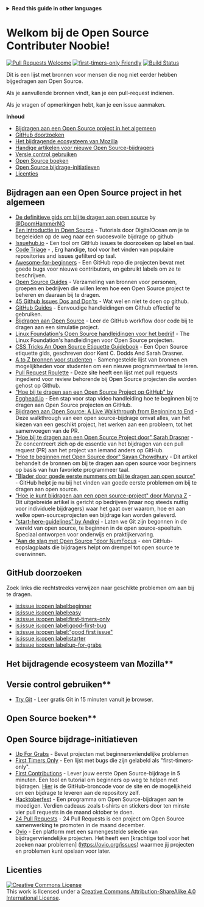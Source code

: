 <!-- Do not translate this -->
<details>
<summary>
<strong> Read this guide in other languages </strong>
</summary>
    <ul>
        <li><a href="./README.md"> English </a></li>
        <li><a href="./README-MR.md"> मराठी </a></li>
        <li><a href="./README-BN.md"> বাংলা </a></li>
        <li><a href="./README-CN.md"> 中文 </a></li>
        <li><a href="./README-RU.md"> русский </a></li>
        <li><a href="./README-RO.md"> Românesc </a></li>
        <li><a href="./README-IT.md"> Italiano </a></li>
        <li><a href="./README-ES.md"> Español </a></li>
        <li><a href="./README-pt-BR.md"> Português (BR) </a></li>
        <li><a href="./README-DE.md"> Deutsch </a></li>
        <li><a href="./README-GR.md"> Ελληνικά </a></li>
        <li><a href="./README-FR.md"> Français </a></li>
        <li><a href="./README-KO.md"> 한국어 </a></li>
        <li><a href="./README-JA.md"> 日本語 </a></li>
    </ul>
</details>
<!-- Do not translate this -->

# Welkom bij de Open Source Contributer Noobie!

[![Pull Requests Welcome](https://img.shields.io/badge/PRs-welcome-brightgreen.svg?style=flat)](http://makeapullrequest.com)
[![first-timers-only Friendly](https://img.shields.io/badge/first--timers--only-friendly-blue.svg)](http://www.firsttimersonly.com/)
[![Build Status](https://travis-ci.org/freeCodeCamp/how-to-contribute-to-open-source.svg?branch=master)](https://travis-ci.org/freeCodeCamp/how-to-contribute-to-open-source)

Dit is een lijst met bronnen voor mensen die nog niet eerder hebben bijgedragen aan Open Source.

Als je aanvullende bronnen vindt, kan je een pull-request indienen.

Als je vragen of opmerkingen hebt, kan je een issue aanmaken.

**Inhoud**

- [Bijdragen aan een Open Source project in het algemeen](#contributing-to-open-source-in-general)
- [GitHub doorzoeken](#direct-github-searches)
- [Het bijdragende ecosysteem van Mozilla](#mozillas-contributor-ecosystem)
- [Handige artikelen voor nieuwe Open Source-bijdragers](#useful-articles-for-new-open-source-contributors)
- [Versie control gebruiken](#using-version-control)
- [Open Source boeken](#open-source-books)
- [Open Source bijdrage-initiatieven](#open-source-contribution-initiatives)
- [Licenties](#license)

## Bijdragen aan een Open Source project in het algemeen
- [De definitieve gids om bij te dragen aan open source](https://www.freecodecamp.org/news/the-definitive-guide-to-contributing-to-open-source-900d5f9f2282/) by [@DoomHammerNG](https://twitter.com/DoomHammerNG)
- [Een introductie in Open Source](https://www.digitalocean.com/community/tutorial_series/an-introduction-to-open-source) - Tutorials door DigitalOcean om je te begeleiden op de weg naar een succesvolle bijdrage op github
- [Issuehub.io](http://issuehub.io/) - Een tool om GitHub issues te doorzoeken op label en taal.
- [Code Triage](https://www.codetriage.com/) - , Erg handige, tool voor het vinden van populaire repositories and issues gefilterd op taal.
- [Awesome-for-beginners](https://github.com/MunGell/awesome-for-beginners) - Een  GitHub repo die projecten bevat met goede bugs voor nieuwe contributors, en gebruikt labels om ze te beschrijven.
- [Open Source Guides](https://opensource.guide/) - Verzameling van bronnen voor personen, groepen en bedrijven die willen leren hoe een Open Source project te beheren en daaraan bij te dragen.
- [45 Github Issues Dos and Don’ts](https://hackernoon.com/45-github-issues-dos-and-donts-dfec9ab4b612) - Wat wel en niet te doen op github.
- [GitHub Guides](https://guides.github.com/) - Eenvoudige handleidingen om Github effectief te gebruiken.
- [Bijdragen aan Open Source](https://github.com/danthareja/contribute-to-open-source) - Leer de GitHub workflow door code bij te dragen aan een simulatie project.
- [Linux Foundation's Open Source handleidingen voor het bedrijf](https://www.linuxfoundation.org/resources/open-source-guides/) - The Linux Foundation's handleidingen voor Open Source projecten.
- [CSS Tricks An Open Source Etiquette Guidebook](https://css-tricks.com/open-source-etiquette-guidebook/) - Een Open Source etiquette gids, geschreven door Kent C. Dodds And Sarah Drasner.
- [A to Z bronnen voor studenten](https://github.com/dipakkr/A-to-Z-Resources-for-Students) - Samengestelde lijst van bronnen en mogelijkheden voor studenten om een nieuwe programmeertaal te leren.
- [Pull Request Roulette](http://www.pullrequestroulette.com/) - Deze site heeft een lijst met pull requests ingediend voor review behorende bij Open Source projecten die worden gehost op Github.
- ["Hoe bij te dragen aan een Open Source Project op GitHub" by Egghead.io](https://egghead.io/courses/how-to-contribute-to-an-open-source-project-on-github) -  Een stap voor stap video handleiding hoe te beginnen bij te dragen aan Open Source projecten on GitHub.
- [Bijdragen aan Open Source: A Live Walkthrough from Beginning to End](https://medium.com/@kevinjin/contributing-to-open-source-walkthrough-part-0-b3dc43e6b720) - Deze walkthrough van een open source-bijdrage omvat alles, van het kiezen van een geschikt project, het werken aan een probleem, tot het samenvoegen van de PR.
- ["Hoe bij te dragen aan een Open Source Project door" Sarah Drasner](https://css-tricks.com/how-to-contribute-to-an-open-source-project/) - Ze concentreert zich op de essentie van het bijdragen van een pull request (PR) aan het project van iemand anders op GitHub.
- ["Hoe te beginnen met Open Source door" Sayan Chowdhury](https://www.hackerearth.com:443/getstarted-opensource/) - Dit artikel behandelt de bronnen om bij te dragen aan open source voor beginners op basis van hun favoriete programmeer taal.
- ["Blader door goede eerste nummers om bij te dragen aan open source"](https://github.blog/2020-01-22-browse-good-first-issues-to-start-contributing-to-open-source/) - GitHub helpt je nu bij het vinden van goede eerste problemen om bij te dragen aan open source.
- ["Hoe je kunt bijdragen aan een open source-project" door Maryna Z](https://rubygarage.org/blog/how-contribute-to-open-source-projects) - Dit uitgebreide artikel is gericht op bedrijven (maar nog steeds nuttig voor individuele bijdragers) waar het gaat over waarom, hoe en aan welke open-sourceprojecten een bijdrage kan worden geleverd.
- ["start-here-guidelines" by Andrei](https://github.com/zero-to-mastery/start-here-guidelines) - Laten we Git zijn begonnen in de wereld van open source, te beginnen in de open source-speeltuin. Speciaal ontworpen voor onderwijs en praktijkervaring.
- ["Aan de slag met Open Source "door NumFocus](https://github.com/numfocus/getting-started-with-open-source) - een GitHub-eopslagplaats die bijdragers helpt om drempel tot open source te overwinnen.

## GitHub doorzoeken

Zoek links die rechtstreeks verwijzen naar geschikte problemen om aan bij te dragen.

- [is:issue is:open label:beginner](https://github.com/search?utf8=%E2%9C%93&q=is%3Aissue+is%3Aopen+label%3Abeginner)
- [is:issue is:open label:easy](https://github.com/search?utf8=%E2%9C%93&q=is%3Aissue+is%3Aopen+label%3Aeasy)
- [is:issue is:open label:first-timers-only](https://github.com/search?utf8=%E2%9C%93&q=is%3Aissue+is%3Aopen+label%3Afirst-timers-only)
- [is:issue is:open label:good-first-bug](https://github.com/search?utf8=%E2%9C%93&q=is%3Aissue+is%3Aopen+label%3Agood-first-bug)
- [is:issue is:open label:"good first issue"](https://github.com/search?utf8=%E2%9C%93&q=is%3Aissue+is%3Aopen+label%3A"good+first+issue")
- [is:issue is:open label:starter](https://github.com/search?utf8=%E2%9C%93&q=is%3Aissue+is%3Aopen+label%3Astarter)
- [is:issue is:open label:up-for-grabs](https://github.com/search?utf8=%E2%9C%93&q=is%3Aissue+is%3Aopen+label%3Aup-for-grabs)

## Het bijdragende ecosysteem van Mozilla**

## Versie control gebruiken**

- [Try Git](https://try.github.io/) - Leer gratis Git in 15 minuten vanuit je browser.

## Open Source boeken**

## Open Source bijdrage-initiatieven
- [Up For Grabs](https://up-for-grabs.net/) - Bevat projecten met beginnersvriendelijke problemen
- [First Timers Only](https://www.firsttimersonly.com/) - Een lijst met bugs die zijn gelabeld als "first-timers-only". 
- [First Contributions](https://firstcontributions.github.io/) - Lever jouw eerste Open Source-bijdrage in 5 minuten. Een tool en tutorial om beginners op weg te helpen met bijdragen. [Hier](https://github.com/firstcontributions/first-contributions) is de GitHub-broncode voor de site en de mogelijkheid om een bijdrage te leveren aan de repository zelf.
- [Hacktoberfest](https://hacktoberfest.digitalocean.com/) - Een programma om Open Source-bijdragen aan te moedigen. Verdien cadeaus zoals t-shirts en stickers door ten minste vier pull requests in de maand oktober te doen.
- [24 Pull Requests](https://24pullrequests.com) - 24 Pull Requests is een project om Open Source samenwerking te promoten in de maand december.
- [Ovio](https://ovio.org) - Een platform met een samengestelde selectie van bijdragervriendelijke projecten. Het heeft een [krachtige tool voor het zoeken naar problemen] (https://ovio.org/issues) waarmee jij projecten en problemen kunt opslaan voor later.

## Licenties

<a rel="license" href="http://creativecommons.org/licenses/by-sa/4.0/"><img alt="Creative Commons License" style="border-width:0" src="https://i.creativecommons.org/l/by-sa/4.0/88x31.png" /></a><br />This work is licensed under a <a rel="license" href="http://creativecommons.org/licenses/by-sa/4.0/">Creative Commons Attribution-ShareAlike 4.0 International License</a>.


